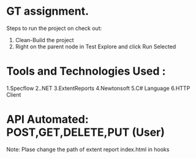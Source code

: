 # GT assignment.

Steps to run the project on check out:
1. Clean-Build the project
2. Right on the parent node in Test Explore and click Run Selected

# Tools and Technologies Used :
1.Specflow
2..NET
3.ExtentReports
4.Newtonsoft
5.C# Language
6.HTTP Client

# API Automated: POST,GET,DELETE,PUT (User)

Note: Plase change the path of extent report index.html in hooks
